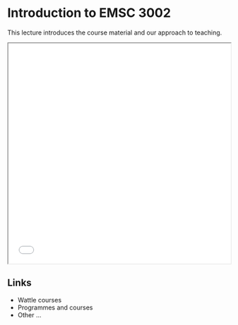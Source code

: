 # Introduction to EMSC 3002

This lecture introduces the course material and our approach to teaching. 

<iframe src="../slideshows/Lecture-1-Introduction.reveal.html" title="Slideshow" width=100%, height=500, allowfullscreen></iframe>

## Links

  - Wattle courses
  - Programmes and courses 
  - Other ... 